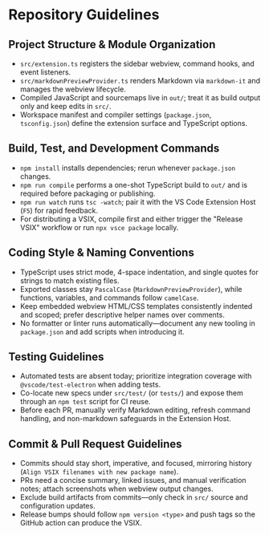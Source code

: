 # Repository Guidelines

## Project Structure & Module Organization
- `src/extension.ts` registers the sidebar webview, command hooks, and event listeners.
- `src/markdownPreviewProvider.ts` renders Markdown via `markdown-it` and manages the webview lifecycle.
- Compiled JavaScript and sourcemaps live in `out/`; treat it as build output only and keep edits in `src/`.
- Workspace manifest and compiler settings (`package.json`, `tsconfig.json`) define the extension surface and TypeScript options.

## Build, Test, and Development Commands
- `npm install` installs dependencies; rerun whenever `package.json` changes.
- `npm run compile` performs a one-shot TypeScript build to `out/` and is required before packaging or publishing.
- `npm run watch` runs `tsc -watch`; pair it with the VS Code Extension Host (`F5`) for rapid feedback.
- For distributing a VSIX, compile first and either trigger the "Release VSIX" workflow or run `npx vsce package` locally.

## Coding Style & Naming Conventions
- TypeScript uses strict mode, 4-space indentation, and single quotes for strings to match existing files.
- Exported classes stay `PascalCase` (`MarkdownPreviewProvider`), while functions, variables, and commands follow `camelCase`.
- Keep embedded webview HTML/CSS templates consistently indented and scoped; prefer descriptive helper names over comments.
- No formatter or linter runs automatically—document any new tooling in `package.json` and add scripts when introducing it.

## Testing Guidelines
- Automated tests are absent today; prioritize integration coverage with `@vscode/test-electron` when adding tests.
- Co-locate new specs under `src/test/` (or `tests/`) and expose them through an `npm test` script for CI reuse.
- Before each PR, manually verify Markdown editing, refresh command handling, and non-markdown safeguards in the Extension Host.

## Commit & Pull Request Guidelines
- Commits should stay short, imperative, and focused, mirroring history (`Align VSIX filenames with new package name`).
- PRs need a concise summary, linked issues, and manual verification notes; attach screenshots when webview output changes.
- Exclude build artifacts from commits—only check in `src/` source and configuration updates.
- Release bumps should follow `npm version <type>` and push tags so the GitHub action can produce the VSIX.
